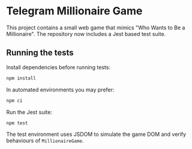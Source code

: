 # Telegram Millionaire Game

This project contains a small web game that mimics "Who Wants to Be a Millionaire". The repository now includes a Jest based test suite.

## Running the tests

Install dependencies before running tests:

```bash
npm install
```

In automated environments you may prefer:

```bash
npm ci
```

Run the Jest suite:

```bash
npm test
```

The test environment uses JSDOM to simulate the game DOM and verify behaviours of `MillionaireGame`.
